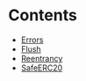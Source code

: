 

# Contents
- [Errors](Errors.sol/contract.Errors.md)
- [Flush](Flush.sol/contract.Flush.md)
- [Reentrancy](Reentrancy.sol/contract.Reentrancy.md)
- [SafeERC20](SafeTransferERC20.sol/library.SafeERC20.md)
